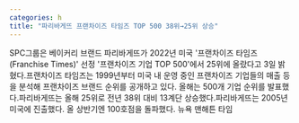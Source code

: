 ```yaml
---
categories: h
title: "파리바게뜨 프랜차이즈 타임즈 TOP 500 38위→25위 상승"
---
```

SPC그룹은 베이커리 브랜드 파리바게뜨가 2022년 미국 &#39;프랜차이즈 타임즈(Franchise Times)&#39; 선정 &#39;프랜차이즈 기업 TOP 500&#39;에서 25위에 올랐다고 3일 밝혔다.프랜차이즈 타임즈는 1999년부터 미국 내 운영 중인 프랜차이즈 기업들의 매출 등을 분석해 프랜차이즈 브랜드 순위를 공개하고 있다. 올해는 500개 기업 순위를 발표했다.파리바게뜨는 올해 25위로 전년 38위 대비 13계단 상승했다.파리바게뜨는 2005년 미국에 진출했다. 올 상반기엔 100호점을 돌파했다. 뉴욕 맨해튼 타임